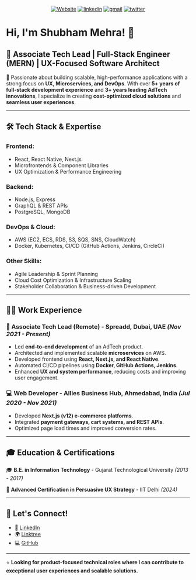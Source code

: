 <p align="center">
    <a href="https://shubhammehra.netlify.app"><img alt="Website" title="website" src="https://img.shields.io/badge/-Website-47CCCC?style=flat&logo=Google-Chrome&logoColor=white"/></a>
  <a href="https://www.linkedin.com/in/1801-shubham-mehra/"><img alt="linkedin" title="Linkedin" src="https://img.shields.io/badge/LinkedIn-0077B5?style=flat&logo=linkedin&logoColor=white"/></a>
  <a href="mailto:mehrashubham18@gmail.com"><img alt="gmail" title="gmail" src="https://img.shields.io/badge/Gmail-red?style=flat&logo=Gmail&logoColor=white"/></a>
  <a href="https://x.com/_shubham_dev"><img alt="twitter" title="twitter" src="https://img.shields.io/badge/-Twitter-1ca0f1?style=flat&labelColor=1ca0f1&logo=twitter&logoColor=white"/></a>
</p>

# Hi, I'm Shubham Mehra! 👋

## 🚀 Associate Tech Lead | Full-Stack Engineer (MERN) | UX-Focused Software Architect

🔹 Passionate about building scalable, high-performance applications with a strong focus on **UX, Microservices, and DevOps**. With over **5+ years of full-stack development experience** and **3+ years leading AdTech innovations**, I specialize in creating **cost-optimized cloud solutions** and **seamless user experiences**.

---

## 🛠️ Tech Stack & Expertise

### Frontend:
- React, React Native, Next.js
- Microfrontends & Component Libraries
- UX Optimization & Performance Engineering

### Backend:
- Node.js, Express
- GraphQL & REST APIs
- PostgreSQL, MongoDB

### DevOps & Cloud:
- AWS (EC2, ECS, RDS, S3, SQS, SNS, CloudWatch)
- Docker, Kubernetes, CI/CD (GitHub Actions, Jenkins, CircleCI)

### Other Skills:
- Agile Leadership & Sprint Planning
- Cloud Cost Optimization & Infrastructure Scaling
- Stakeholder Collaboration & Business-driven Development

---

## 👨‍💻 Work Experience

### 🚀 Associate Tech Lead (Remote) - Spreadd, Dubai, UAE *(Nov 2021 - Present)*
- Led **end-to-end development** of an AdTech product.
- Architected and implemented scalable **microservices** on AWS.
- Developed frontend using **React, Next.js, and React Native**.
- Automated CI/CD pipelines using **Docker, GitHub Actions, Jenkins**.
- Enhanced **UX and system performance**, reducing costs and improving user engagement.

### 💻 Web Developer - Allies Business Hub, Ahmedabad, India *(Jul 2020 - Nov 2021)*
- Developed **Next.js (v12) e-commerce platforms**.
- Integrated **payment gateways, cart systems, and REST APIs**.
- Optimized page load times and improved conversion rates.

---

## 🎓 Education & Certifications

🎓 **B.E. in Information Technology** - Gujarat Technological University *(2013 - 2017)*

📜 **Advanced Certification in Persuasive UX Strategy** - IIT Delhi *(2024)*

---

## 🔗 Let's Connect!
- 🔗 [LinkedIn](https://www.linkedin.com/in/1801-shubham-mehra/)
- 🌍 [Linktree](https://linktr.ee/sm4tech)
- 💻 [GitHub](https://github.com/shubhmehra)

---

⭐ **Looking for product-focused technical roles where I can contribute to exceptional user experiences and scalable solutions.**
